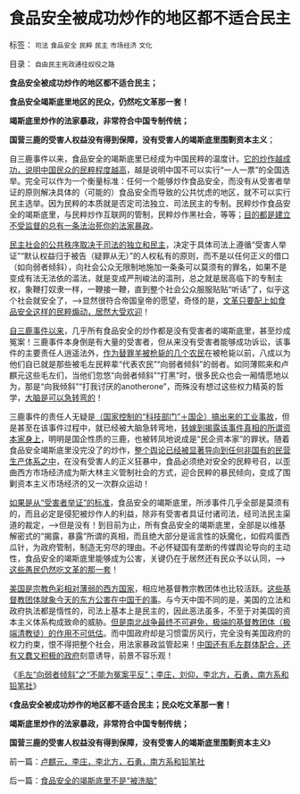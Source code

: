 # 食品安全被成功炒作的地区都不适合民主

标签： `司法` `食品安全` `民粹` `民主` `市场经济` `文化` 

目录： `自由民主宪政通往奴役之路`

**食品安全被成功炒作的地区都不适合民主；**

**食品安全竭斯底里地区的民众，仍然吃文革那一套！**

**竭斯底里炒作的法家暴政，非常符合中国专制传统；**

**国营三鹿的受害人权益没有得到保障，没有受害人的竭斯底里围剿资本主义**；



自三鹿事件以来，食品安全的竭斯底里已经成为中国民粹的温度计。[它的炒作越成功，说明中国民众的民粹程度越高](../../../2012/12/19/假设食品安全竭斯底里中大选（汪洋&nbsp;vs&nbsp;薄熙来），民粹必胜！.md)，越是说明中国不可以实行“一人一票”的全国选举。完全可以作为一个衡量标准：任何一个能够炒作食品安全，而没有从受害者举证的原则解决具体的（可能的）食品安全而导致的公共忧虑的地区，就不可以实行民主选举。因为民粹的本质就是否定司法独立、司法民主的专制。民粹炒作食品安全的竭斯底里，与民粹炒作互联网的管制，民粹炒作黑社会，等等；[目的都是建立不受监督的总有一条法治死你的法家暴政](../../../2012/12/19/假设食品安全竭斯底里中大选（汪洋&nbsp;vs&nbsp;薄熙来），民粹必胜！.md)。

[民主社会的公共秩序取决于司法的独立和民主](http://blog.sina.com.cn/s/blog_5563a64d0102e797.html)，决定于具体司法上遵循“受害人举证”“默认权益归于被告（疑罪从无）”的人权私有的原则，而不是以任何正义的借口（如向弱者倾斜），向社会公众无限制地施加一条条可以莫须有的罪名，如果不是变成有法无法依的滥法，就是变成严刑峻法的滥刑，总之就是居高临下的专制主权，象鞭打奴隶一样，一鞭接一鞭，直到整个社会公众服服贴贴“听话”了，似乎这个社会就安全了，——>显然很符合帝国皇帝的愿望，奇怪的是，[文革只要配上如食品安全这样的民粹煽动，居然大受欢迎](../../../2012/4/20/食品安全竭斯底里的民粹和文革.md)！

[自三鹿事件以来](../../../2008/9/13/好事？坏事？三鹿事件摧毁的是“国企招牌”.md)，几乎所有食品安全的炒作都是没有受害者的竭斯底里，甚至炒成冤案！三鹿事件本身倒是有大量的受害者，但从来没有受害者能够成功诉讼，该事件的主要责任人逍遥法外，[作为替罪羊被枪毙的几个农民](../../../2011/6/17/食品安全事故是工业事故，三聚氰胺有冤案.md)在被枪毙以前，八成以为他们自已就是那些被毛左民粹辈“代表农民”“向弱者倾斜”的弱者。如同薄熙来和卢麒元这些毛左们，当他们忽悠“向弱者倾斜”“打黑”时，很多民众也会一厢情愿地以为，那是“向我倾斜”“打我讨厌的anotherone”，而殊没有想过这些权力精英的哲学，[大脑是可以急转弯的](../../../2011/10/16/阶级斗争中的大脑急转弯，攻击无权的小平民.md)！

三鹿事件的责任人无疑是[（国家控制的“科技部门”＋国企）搞出来的工业事故](../../../2011/3/15/不要借核泄漏攻击市场经济.md)，但是甚至在该事件过程中，就已经被大脑急转弯地，[转嫁到揭露该事件真相的所谓资本家身上](../../../2008/9/15/三鹿事件多层次危机处理中挖掘根源.md)，明明是国企性质的三鹿，也被转凤地说成是“民企资本家”的罪状。随着食品安全竭斯底里没完没了的炒作，[整个舆论已经被显著导向到任何非国有的民营生产体系之中](../../../2008/9/15/三鹿事件多层次危机处理中挖掘根源.md)，在没有受害人的正义狂暴中，食品必须绝对安全的民粹号召，以歪曲西方市场经济成为斯大林主义管制社会的方式，迎合民粹的暴民倾向，变成了围剿资本主义市场经济的又一次群众运动！

[如果是从“受害者举证”的标准](../../../2012/4/25/“受害者举证”排除斯大林正义.md)，食品安全的竭斯底里，所涉事件几乎全部是莫须有的，而且必定是侵犯被炒作人的利益，除非有受害者具证付诸司法，经司法民主渠道的裁定，——>但是没有！到目前为止，所有食品安全的竭斯底里，全部是以维基解密式的“揭露，暴露”所谓的真相，而且绝大部分是谣言性的妖魔化，如假鸡蛋西瓜针，为政府管制，制造无穷尽的理由。不必怀疑国有垄断的传媒舆论导向的主动性，食品安全的竭斯底里能够成为公害，关键仍在于居然还有民众予以认同，——>[这些愚民仍然吃文革的那一套](../../../2012/9/2/公益诉讼恐怕就是法西斯主义.md)！

[美国是宗教色彩相对薄弱的西方国家](../../../2012/11/19/民主进程无法回避基督教的阴暗面；.md)，相应地基督教宗教团体也比较活跃。[这些基督教团体就象今天的东方公害在中国干的事](../../../2011/6/10/汤姆叔叔竭斯底里的小屋和丛林.md)。与今天中国不同的是，美国的立法和政府执法都是惰性的，司法上基本上是民主的，因此恶法虽多，不至于对美国的资本主义体系构成致命的威胁。[但是南北战争最终不可避免，极端的基督教团体（极端清教徒）的作用不可低估](../../../2012/11/26/民主约法公共约束与卢梭极权主义的公共强制的区别和表现.md)。而中国政府却是习惯雷厉风行，完全没有美国政府的权力约束，恨不得把整个社会，用法家暴政监管起来！[中国还有毛左群体配合，还有又蠢又积极的政府](../../../2012/2/9/土左和洋右的五四精神和民粹冲击波的革命.md)刻意诱导，前景不容乐观！

《[毛左“向弱者倾斜”之“不能为冤案平反”；李庄，刘仰，李北方，石勇，南方系和铅笔社](../../../2012/12/23/卢麒元，李庄，李北方，石勇，南方系和铅笔社.md)》

《**食品安全被成功炒作的地区都不适合民主；民众吃文革那一套！**

**竭斯底里炒作的法家暴政，非常符合中国专制传统；**

**国营三鹿的受害人权益没有得到保障，没有受害人的竭斯底里围剿资本主义**》

前一篇：[卢麒元，李庄，李北方，石勇，南方系和铅笔社](../../../2012/12/23/卢麒元，李庄，李北方，石勇，南方系和铅笔社.md)

后一篇：[食品安全的竭斯底里不是“被洗脑”](../../../2012/12/23/食品安全的竭斯底里不是“被洗脑”.md)